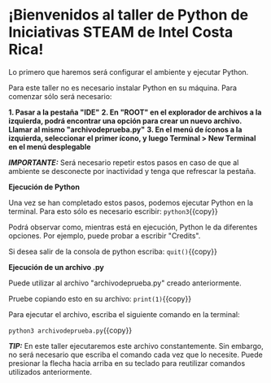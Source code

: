 # ¡Bienvenidos al taller de Python de Iniciativas STEAM de Intel Costa Rica!

Lo primero que haremos será configurar el ambiente y ejecutar Python.

Para este taller no es necesario instalar Python en su máquina. Para comenzar sólo será necesario:

**1. Pasar a la pestaña "IDE"**
**2. En "ROOT" en el explorador de archivos a la izquierda, podrá encontrar una opción para crear un nuevo archivo. Llamar al mismo "archivodeprueba.py"**
**3. En el menú de íconos a la izquierda, seleccionar el primer ícono, y luego Terminal > New Terminal en el menú desplegable**

***IMPORTANTE:*** Será necesario repetir estos pasos en caso de que al ambiente se desconecte por inactividad y tenga que refrescar la pestaña.

**Ejecución de Python**

Una vez se han completado estos pasos, podemos ejecutar Python en la terminal. Para esto sólo es necesario escribir: `python3`{{copy}}

Podrá observar como, mientras está en ejecución, Python le da diferentes opciones. Por ejemplo, puede probar a escribir "Credits".

Si desea salir de la consola de python escriba: `quit()`{{copy}}

**Ejecución de un archivo .py**

Puede utilizar al archivo "archivodeprueba.py" creado anteriormente. 

Pruebe copiando esto en su archivo: `print(1)`{{copy}}

Para ejecutar el archivo, escriba el siguiente comando en la terminal:

`python3 archivodeprueba.py`{{copy}}

***TIP:*** En este taller ejecutaremos este archivo constantemente. Sin embargo, no será necesario que escriba el comando cada vez que lo necesite. 
Puede presionar la flecha hacia arriba en su teclado para reutilizar comandos utilizados anteriormente.

